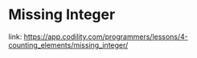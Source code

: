 # Missing Integer

link:
https://app.codility.com/programmers/lessons/4-counting_elements/missing_integer/